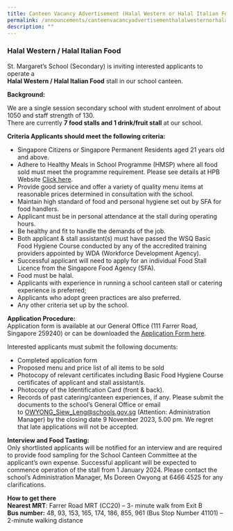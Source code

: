 ```yaml
---
title: Canteen Vacancy Advertisement (Halal Western or Halal Italian Food)
permalink: /announcements/canteenvacancyadvertisementhalalwesternorhalalitalianfood/
description: ""
---
```

### Halal Western / Halal Italian Food
St. Margaret’s School (Secondary) is inviting interested applicants to operate a  
**Halal Western / Halal Italian Food** stall in our school canteen.

**Background:**

We are a single session secondary school with student enrolment of about 1050 and staff strength of 130.  
There are currently **7 food stalls and 1 drink/fruit stall** at our school. 

**Criteria Applicants should meet the following criteria:**

*   Singapore Citizens or Singapore Permanent Residents aged 21 years old and above.
*   Adhere to Healthy Meals in School Programme (HMSP) where all food sold must meet the programme requirement. Please see details at HPB Website [Click here](https://hpb.gov.sg/schools/school-programmes/healthy-meals-in-schools-programme).
*   Provide good service and offer a variety of quality menu items at reasonable prices determined in consultation with the school.
*   Maintain high standard of food and personal hygiene set out by SFA for food handlers.
*   Applicant must be in personal attendance at the stall during operating hours.
*   Be healthy and fit to handle the demands of the job.
*   Both applicant & stall assistant(s) must have passed the WSQ Basic Food Hygiene Course conducted by any of the accredited training providers appointed by WDA (Workforce Development Agency).
*   Successful applicant will need to apply for an individual Food Stall Licence from the Singapore Food Agency (SFA).
*   Food must be halal.
*   Applicants with experience in running a school canteen stall or catering experience is preferred;
*   Applicants who adopt green practices are also preferred.
*   Any other criteria set up by the school.

**Application Procedure:**  
Application form is available at our General Office (111 Farrer Road, Singapore 259240) or can be downloaded the [Application Form here](https://www.stmargaretssec.moe.edu.sg/files/application%20for%20canteen%20stall%20in%20existing%20school.pdf).

Interested applicants must submit the following documents:

*   Completed application form
*   Proposed menu and price list of all items to be sold
*   Photocopy of relevant certificates including Basic Food Hygiene Course certificates of applicant and stall assistant/s.
*   Photocopy of the Identification Card (front & back).
*   Records of past catering/canteen experiences, if any. Please submit the documents to the school’s General Office or email to [OWYONG\_Siew\_Leng@schools.gov.sg](mailto:OWYONG_Siew_Leng@schools.gov.sg) (Attention: Administration Manager) by the closing date 9 November 2023, 5.00 pm. We regret that late applications will not be accepted.

**Interview and Food Tasting:**  
Only shortlisted applicants will be notified for an interview and are required to provide food sampling for the School Canteen Committee at the applicant’s own expense. Successful applicant will be expected to commence operation of the stall from 1 January 2024. Please contact the school’s Administration Manager, Ms Doreen Owyong at 6466 4525 for any clarifications.

**How to get there**  
**Nearest MRT**: Farrer Road MRT (CC20) – 3- minute walk from Exit B  
**Bus number:** 48, 93, 153, 165, 174, 186, 855, 961 (Bus Stop Number 41101) – 2-minute walking distance
